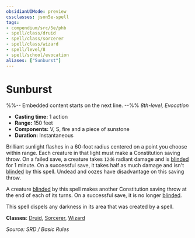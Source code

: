 ```yaml
---
obsidianUIMode: preview
cssclasses: json5e-spell
tags:
- compendium/src/5e/phb
- spell/class/druid
- spell/class/sorcerer
- spell/class/wizard
- spell/level/8
- spell/school/evocation
aliases: ["Sunburst"]
---
```

# Sunburst
%%-- Embedded content starts on the next line. --%%
*8th-level, Evocation*  

- **Casting time:** 1 action
- **Range:** 150 feet
- **Components:** V, S, fire and a piece of sunstone
- **Duration:** Instantaneous

Brilliant sunlight flashes in a 60-foot radius centered on a point you choose within range. Each creature in that light must make a Constitution saving throw. On a failed save, a creature takes `12d6` radiant damage and is [blinded](rules/conditions.md#blinded) for 1 minute. On a successful save, it takes half as much damage and isn't [blinded](rules/conditions.md#blinded) by this spell. Undead and oozes have disadvantage on this saving throw.

A creature [blinded](rules/conditions.md#blinded) by this spell makes another Constitution saving throw at the end of each of its turns. On a successful save, it is no longer [blinded](rules/conditions.md#blinded).

This spell dispels any darkness in its area that was created by a spell.

**Classes**: [Druid](compendium/classes/druid.md), [Sorcerer](compendium/classes/sorcerer.md), [Wizard](compendium/classes/wizard.md)

*Source: SRD / Basic Rules*